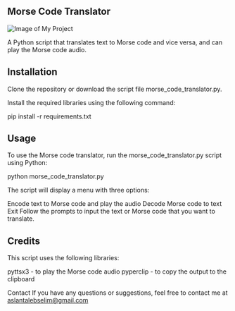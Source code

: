 ## Morse Code Translator

![Image of My Project](https://i.imgur.com/G61LRjw.png)

A Python script that translates text to Morse code and vice versa, and can play the Morse code audio.

## Installation


Clone the repository or download the script file morse_code_translator.py.

Install the required libraries using the following command:

pip install -r requirements.txt

## Usage
To use the Morse code translator, run the morse_code_translator.py script using Python:

python morse_code_translator.py


The script will display a menu with three options:

Encode text to Morse code and play the audio
Decode Morse code to text
Exit
Follow the prompts to input the text or Morse code that you want to translate.

## Credits
This script uses the following libraries:

pyttsx3 - to play the Morse code audio
pyperclip - to copy the output to the clipboard

Contact
If you have any questions or suggestions, feel free to contact me at aslantalebselim@gmail.com

